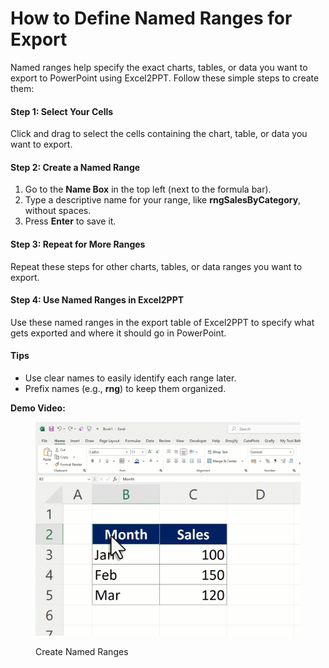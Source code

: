 # How to Define Named Ranges for Export

Named ranges help specify the exact charts, tables, or data you want to export to PowerPoint using Excel2PPT. Follow these simple steps to create them:

#### Step 1: Select Your Cells

Click and drag to select the cells containing the chart, table, or data you want to export.

#### Step 2: Create a Named Range

1. Go to the **Name Box** in the top left (next to the formula bar).
2. Type a descriptive name for your range, like **rngSalesByCategory**, without spaces.
3. Press **Enter** to save it.

#### Step 3: Repeat for More Ranges

Repeat these steps for other charts, tables, or data ranges you want to export.

#### Step 4: Use Named Ranges in Excel2PPT

Use these named ranges in the export table of Excel2PPT to specify what gets exported and where it should go in PowerPoint.

#### Tips

* Use clear names to easily identify each range later.
* Prefix names (e.g., **rng**) to keep them organized.

**Demo Video:**

<figure><img src="../.gitbook/assets/Named_Ranges.gif" alt=""><figcaption><p>Create Named Ranges</p></figcaption></figure>

